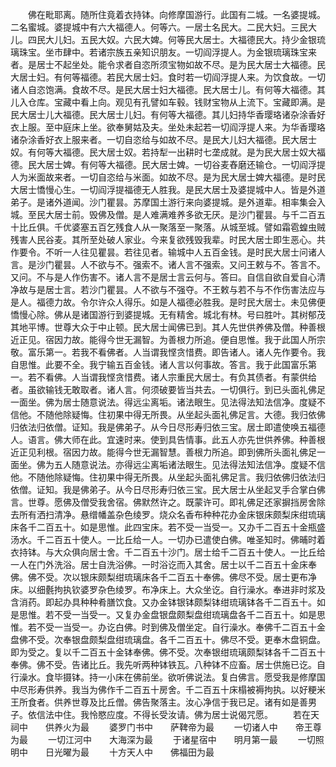 <!-- { "loadSidebar": true } -->
　　佛在毗耶离。随所住竟着衣持钵。向修摩国游行。此国有二城。一名婆提城。二名蜜城。婆提城中有六大福德人。何等六。一居士名民大。二民大妇。三民大儿。四民大儿妇。五民大奴。六民大婢。何等民大居士。大福德民大。持少金银琉璃珠宝。坐市肆中。若诸宗族五亲知识朋友。一切阎浮提人。为金银琉璃珠宝来者。是居士不起坐处。能令求者自恣所须宝物如故不尽。是为民大居士大福德。民大居士妇。有何等福德。若民大居士妇。食时若一切阎浮提人来。为饮食故。一切诸人自恣饱满。食故不尽。是民大居士妇大福德。民大居士儿。有何等大福德。其儿入仓库。宝藏中看上向。观见有孔譬如车毂。钱财宝物从上流下。宝藏即满。是民大居士儿大福德。民大居士儿妇。有何等大福德。其儿妇持华香璎珞诸杂涂香好衣上服。至中庭床上坐。欲奉舅姑及夫。坐处未起若一切阎浮提人来。为华香璎珞诸杂涂香好衣上服来者。一切自恣给与如故不尽。是民大儿妇大福德。民大居士奴。有何等大福德。民大居士奴。若持犁一出耕时七垄成就。是为民大居士奴大福德。民大居士婢。有何等大福德。民大居士婢。一切谷麦舂磨还输仓。一切阎浮提人为米面故来者。一切自恣给与米面。如故不尽。是为民大居士婢大福德。是时民大居士憍慢心生。一切阎浮提福德无人胜我。是民大居士及婆提城中人。皆是外道弟子。是诸外道闻。沙门瞿昙。苏摩国土游行来向婆提城。是外道辈。相率集会入城。至民大居士前。毁佛及僧。是人难满难养多欲无厌。是沙门瞿昙。与千二百五十比丘俱。千优婆塞五百乞残食人从一聚落至一聚落。从城至城。譬如霜雹蝗虫贼残害人民谷麦。其所至处破人家业。今来复欲残毁我辈。时民大居士即生恶心。共作要令。不听一人往见瞿昙。若往见者。输城中人五百金钱。是时民大居士问诸人言。是沙门瞿昙。人不欲与不。强索不。诸人言不强索。又问王敕与不。答言不。又问。不与是人作伤害不。诸人言不是居士言云何与。答曰。自信自欲自爱自心清净故与是居士言。若沙门瞿昙。人不欲与不强夺。不王敕与若不与不作伤害法应与是人。福德力故。令尔许众人得乐。如是人福德必胜我。是时民大居士。未见佛便憍慢心除。佛从是诸国游行到婆提城。无有精舍。城北有林。号曰胜叶。其树郁茂其地平博。世尊大众于中止顿。民大居士闻佛已到。其人先世供养佛及僧。种善根近正见。宿因力故。能得今世无漏智。为善根力所追。便自思惟。我于此国人所宗敬。富乐第一。若我不看佛者。人当谓我悭贪惜费。即告诸人。诸人先作要令。我自思惟。此要不全。我宁输五百金钱。诸人言以何事故。答言。我于此国富乐第一。若不看佛。人当谓我悭贪惜费。诸人宗重民大居士。有负其债者。有蒙供给者。虽欲输钱无敢取者。诸人言。何须破要皆当共去。一切俱行。到已头面礼佛足一面坐。佛为居士随意说法。得远尘离垢。诸法眼生。见法得法知法信净。度疑不信他。不随他除疑悔。住初果中得无所畏。从坐起头面礼佛足言。大德。我归依佛归依法归依僧。证知。我是佛弟子。从今日尽形寿归依三宝。居士即遣使唤五福德人。语言。佛大师在此。宜速时来。使到具告情事。此五人亦先世供养佛。种善根近正见利根。宿因力故。能得今世无漏智慧。善根力所追。即到佛所头面礼佛足一面坐。佛为五人随意说法。亦得远尘离垢诸法眼生。见法得法知法信净。度疑不信他。不随他除疑悔。住初果中得无所畏。从坐起头面礼佛足言。我归依佛归依法归依僧。证知。我是佛弟子。从今日尽形寿归依三宝。民大居士从坐起叉手合掌白佛言。世尊。愿佛及僧受我舍宿。佛默然许之。既蒙许可。即礼佛足还家摒挡房舍除去所有洒扫清净。悬缯幡盖杂色绫罗。烧众名香布种种花办金床银床颇梨床绀琉璃床各千二百五十。如是思惟。此四宝床。若不受一当受一。又办千二百五十金瓶盛汤水。千二百五十使人。一比丘给一人。一切办已遣使白佛。唯圣知时。佛晡时着衣持钵。与大众俱向居士舍。千二百五十沙门。居士给千二百五十使人。一比丘给一人在门外洗浴。居士自洗浴佛。一时浴讫而入其舍。居士以千二百五十金床奉佛。佛不受。次以银床颇梨绀琉璃床各千二百五十奉佛。佛尽不受。居士更布净床。以细氎拘执钦婆罗杂色绫罗。布净床上。大众坐讫。自行澡水。奉进非时浆及含消药。即起办具种种肴膳饮食。又办金钵银钵颇梨钵绀琉璃钵各千二百五十。如是思惟。若不受一当受一。又复办金盘银盘颇梨盘绀琉璃盘各千二百五十。如是思惟。若不受一当受一。办讫白佛。时到佛及僧坐定。自行澡水。奉佛千二百五十金盘佛不受。次奉银盘颇梨盘绀琉璃盘。各千二百五十。佛尽不受。更奉木盘铜盘。即为受之。复以千二百五十金钵奉佛。佛不受。次奉银绀琉璃颇梨钵各千二百五十奉佛。佛不受。告诸比丘。我先听两种钵铁瓦。八种钵不应畜。居士供施已讫。自行澡水。食毕摄钵。持一小床在佛前坐。欲听佛说法。复白佛言。愿受我是修摩国中尽形寿供养。我当为佛作千二百五十房舍。千二百五十床榻被褥拘执。以好粳米王所食者。供养世尊及比丘僧。佛告聚落主。汝心净信于我已足。诸有如是善男子。依信法中住。我怜愍应度。不得长受汝请。佛为居士说偈咒愿。
　　若在天祠中　　供养火为最
　　婆罗门书中　　萨鞞帝为最
　　一切诸人中　　帝王尊为最
　　一切江河中　　大海深为最
　　于诸星宿中　　明月第一最
　　一切照明中　　日光曜为最
　　十方天人中　　佛福田为最
